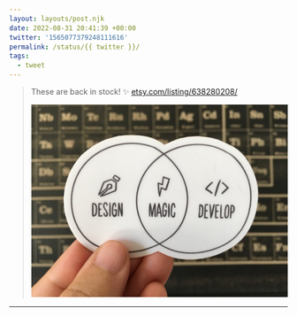 ```yaml
---
layout: layouts/post.njk
date: 2022-08-31 20:41:39 +00:00
twitter: '1565077379248111616'
permalink: /status/{{ twitter }}/
tags: 
  - tweet
---
```


> These are back in stock! ✨ [etsy.com/listing/638280208/](https://www.etsy.com/listing/638280208/theres-magic-in-the-overlap-sticker)
> 
> ![a 3-inch vinyl sticker of a venn diagram with Design on one side, Develop on the other, and Magic in the overlap](/img/1565077379248111616-FbhFOqwVUAAl3Ry.jpg)

---
